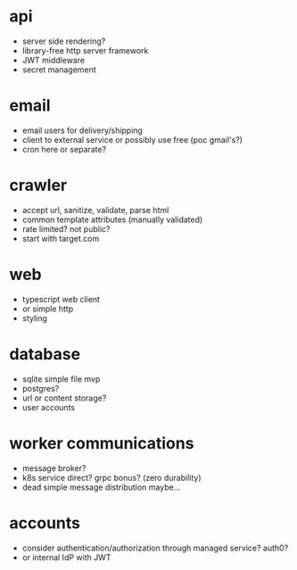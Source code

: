 # api
- server side rendering?
- library-free http server framework
- JWT middleware
- secret management


# email
- email users for delivery/shipping
- client to external service or possibly use free (poc gmail's?)
- cron here or separate?


# crawler
- accept url, sanitize, validate, parse html
- common template attributes (manually validated)
- rate limited? not public?
- start with target.com


# web
- typescript web client
- or simple http
- styling


# database
- sqlite simple file mvp
- postgres?
- url or content storage?
- user accounts

# worker communications
- message broker?
- k8s service direct? grpc bonus? (zero durability)
- dead simple message distribution maybe...


# accounts
- consider authentication/authorization through managed service? auth0?
- or internal IdP with JWT

